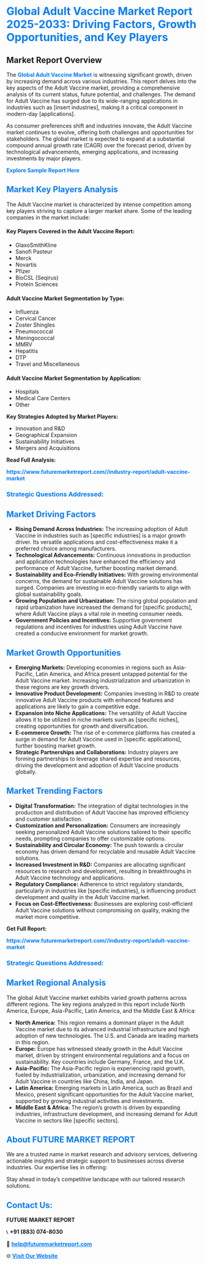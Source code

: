 <h1 style="color: #007BFF;">Global Adult Vaccine Market Report 2025-2033: Driving Factors, Growth Opportunities, and Key Players</h1>

<section id="overview">
<h2>Market Report Overview</h2>
<p>The <a href="https://www.futuremarketreport.com//industry-report/adult-vaccine-market" style="color: #007BFF; text-decoration: none;"><strong>Global Adult Vaccine Market</strong></a> is witnessing significant growth, driven by increasing demand across various industries. This report delves into the key aspects of the Adult Vaccine market, providing a comprehensive analysis of its current status, future potential, and challenges. The demand for Adult Vaccine has surged due to its wide-ranging applications in industries such as [insert industries], making it a critical component in modern-day [applications].</p>
<p>As consumer preferences shift and industries innovate, the Adult Vaccine market continues to evolve, offering both challenges and opportunities for stakeholders. The global market is expected to expand at a substantial compound annual growth rate (CAGR) over the forecast period, driven by technological advancements, emerging applications, and increasing investments by major players.</p>
</section>

<section id="overview">
<p><a href="https://www.futuremarketreport.com//request-sample/reportId=46418" style="color: #007BFF; text-decoration: none;"><strong>Explore Sample Report Here</strong></a></p>
</section>

<section id="key-players">
<h2 style="color: #007BFF;">Market Key Players Analysis</h2>
<p>The Adult Vaccine market is characterized by intense competition among key players striving to capture a larger market share. Some of the leading companies in the market include:</p>
<h4>Key Players Covered in the Adult Vaccine Report:</h4>
<ul><li>GlaxoSmithKline</li><li>Sanofi Pasteur</li><li>Merck</li><li>Novartis</li><li>Pfizer</li><li>BioCSL (Seqirus)</li><li>Protein Sciences</li></ul>
<h4>Adult Vaccine Market Segmentation by Type:</h4>
<ul><li>Influenza</li><li>Cervical Cancer</li><li>Zoster Shingles</li><li>Pneumococcal</li><li>Meningococcal</li><li>MMRV</li><li>Hepatitis</li><li>DTP</li><li>Travel and Miscellaneous</li></ul>

<h4>Adult Vaccine Market Segmentation by Application:</h4>
<ul><li>Hospitals</li><li>Medical Care Centers</li><li>Other</li></ul>
<p><strong>Key Strategies Adopted by Market Players:</strong></p>
<ul>
<li>Innovation and R&D</li>
<li>Geographical Expansion</li>
<li>Sustainability Initiatives</li>
<li>Mergers and Acquisitions</li>
</ul>
</section>

<section>
<p><strong>Read Full Analysis: </strong></p><a href="https://www.futuremarketreport.com//industry-report/adult-vaccine-market" style="color: #007BFF; text-decoration: none;"><strong>https://www.futuremarketreport.com//industry-report/adult-vaccine-market</strong></a>
<h3 style="color: #007BFF;">Strategic Questions Addressed:</h3>
</section>

<section id="driving-factors">
<h2 style="color: #007BFF;">Market Driving Factors</h2>
<ul>
<li><strong>Rising Demand Across Industries:</strong> The increasing adoption of Adult Vaccine in industries such as [specific industries] is a major growth driver. Its versatile applications and cost-effectiveness make it a preferred choice among manufacturers.</li>
<li><strong>Technological Advancements:</strong> Continuous innovations in production and application technologies have enhanced the efficiency and performance of Adult Vaccine, further boosting market demand.</li>
<li><strong>Sustainability and Eco-Friendly Initiatives:</strong> With growing environmental concerns, the demand for sustainable Adult Vaccine solutions has surged. Companies are investing in eco-friendly variants to align with global sustainability goals.</li>
<li><strong>Growing Population and Urbanization:</strong> The rising global population and rapid urbanization have increased the demand for [specific products], where Adult Vaccine plays a vital role in meeting consumer needs.</li>
<li><strong>Government Policies and Incentives:</strong> Supportive government regulations and incentives for industries using Adult Vaccine have created a conducive environment for market growth.</li>
</ul>
</section>

<section id="growth-opportunities">
<h2 style="color: #007BFF;">Market Growth Opportunities</h2>
<ul>
<li><strong>Emerging Markets:</strong> Developing economies in regions such as Asia-Pacific, Latin America, and Africa present untapped potential for the Adult Vaccine market. Increasing industrialization and urbanization in these regions are key growth drivers.</li>
<li><strong>Innovative Product Development:</strong> Companies investing in R&D to create innovative Adult Vaccine products with enhanced features and applications are likely to gain a competitive edge.</li>
<li><strong>Expansion into Niche Applications:</strong> The versatility of Adult Vaccine allows it to be utilized in niche markets such as [specific niches], creating opportunities for growth and diversification.</li>
<li><strong>E-commerce Growth:</strong> The rise of e-commerce platforms has created a surge in demand for Adult Vaccine used in [specific applications], further boosting market growth.</li>
<li><strong>Strategic Partnerships and Collaborations:</strong> Industry players are forming partnerships to leverage shared expertise and resources, driving the development and adoption of Adult Vaccine products globally.</li>
</ul>
</section>

<section id="trending-factors">
<h2 style="color: #007BFF;">Market Trending Factors</h2>
<ul>
<li><strong>Digital Transformation:</strong> The integration of digital technologies in the production and distribution of Adult Vaccine has improved efficiency and customer satisfaction.</li>
<li><strong>Customization and Personalization:</strong> Consumers are increasingly seeking personalized Adult Vaccine solutions tailored to their specific needs, prompting companies to offer customizable options.</li>
<li><strong>Sustainability and Circular Economy:</strong> The push towards a circular economy has driven demand for recyclable and reusable Adult Vaccine solutions.</li>
<li><strong>Increased Investment in R&D:</strong> Companies are allocating significant resources to research and development, resulting in breakthroughs in Adult Vaccine technology and applications.</li>
<li><strong>Regulatory Compliance:</strong> Adherence to strict regulatory standards, particularly in industries like [specific industries], is influencing product development and quality in the Adult Vaccine market.</li>
<li><strong>Focus on Cost-Effectiveness:</strong> Businesses are exploring cost-efficient Adult Vaccine solutions without compromising on quality, making the market more competitive.</li>
</ul>
</section>

<section>
<p><strong>Get Full Report: </strong></p><a href="https://www.futuremarketreport.com//industry-report/adult-vaccine-market" style="color: #007BFF; text-decoration: none;"><strong>https://www.futuremarketreport.com//industry-report/adult-vaccine-market</strong></a>
<h3 style="color: #007BFF;">Strategic Questions Addressed:</h3>
</section>


<section id="regional-analysis">
<h2 style="color: #007BFF;">Market Regional Analysis</h2>
<p>The global Adult Vaccine market exhibits varied growth patterns across different regions. The key regions analyzed in this report include North America, Europe, Asia-Pacific, Latin America, and the Middle East & Africa:</p>
<ul>
<li><strong>North America:</strong> This region remains a dominant player in the Adult Vaccine market due to its advanced industrial infrastructure and high adoption of new technologies. The U.S. and Canada are leading markets in this region.</li>
<li><strong>Europe:</strong> Europe has witnessed steady growth in the Adult Vaccine market, driven by stringent environmental regulations and a focus on sustainability. Key countries include Germany, France, and the U.K.</li>
<li><strong>Asia-Pacific:</strong> The Asia-Pacific region is experiencing rapid growth, fueled by industrialization, urbanization, and increasing demand for Adult Vaccine in countries like China, India, and Japan.</li>
<li><strong>Latin America:</strong> Emerging markets in Latin America, such as Brazil and Mexico, present significant opportunities for the Adult Vaccine market, supported by growing industrial activities and investments.</li>
<li><strong>Middle East & Africa:</strong> The region’s growth is driven by expanding industries, infrastructure development, and increasing demand for Adult Vaccine in sectors like [specific sectors].</li>
</ul>
</section>

<footer>
<h2 style="color: #007BFF;">About FUTURE MARKET REPORT</h2>
<p>We are a trusted name in market research and advisory services, delivering actionable insights and strategic support to businesses across diverse industries. Our expertise lies in offering:</p>

<p>Stay ahead in today’s competitive landscape with our tailored research solutions.</p>

<h2 style="color: #007BFF;">Contact Us:</h2>
<p><strong>FUTURE MARKET REPORT</strong></p>
<p>📞 <strong>+91 (883) 074-8030</strong></p>
<p>📧 <strong><a href="mailto:help@futuremarketreport.com" style="color: #007BFF;">help@futuremarketreport.com</a></strong></p>
<p>🌐 <strong><a href="https://www.futuremarketreport.com/" style="color: #007BFF;">Visit Our Website</a></strong></p>
</footer>